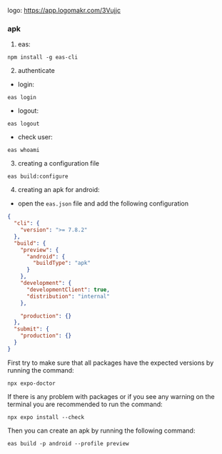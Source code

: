 logo: https://app.logomakr.com/3Vujjc

### apk

1. eas:

```shell
npm install -g eas-cli
```

2. authenticate

- login:

```shell
eas login
```

- logout:

```shell
eas logout
```

- check user:

```shell
eas whoami
```

3. creating a configuration file

```shell
eas build:configure
```

4. creating an apk for android:

- open the `eas.json` file and add the following configuration

```json
{
  "cli": {
    "version": ">= 7.8.2"
  },
  "build": {
    "preview": {
      "android": {
        "buildType": "apk"
      }
    },
    "development": {
      "developmentClient": true,
      "distribution": "internal"
    },

    "production": {}
  },
  "submit": {
    "production": {}
  }
}
```

First try to make sure that all packages have the expected versions by running the command:

```shell
npx expo-doctor
```

If there is any problem with packages or if you see any warning on the terminal you are recommended to run the command:

```shell
npx expo install --check
```

Then you can create an apk by running the following command:

```shell
eas build -p android --profile preview
```
